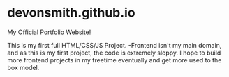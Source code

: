 # devonsmith.github.io
My Official Portfolio Website!

This is my first full HTML/CSS/JS Project.
-Frontend isn't my main domain, and as this is my first project, the code is extremely sloppy. I hope to build more frontend projects in my freetime eventually and get more used to the box model.
